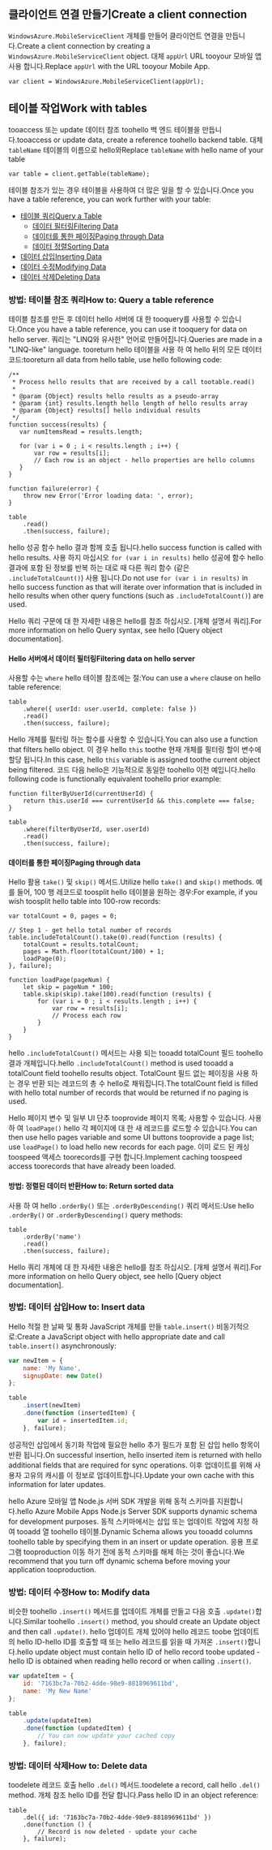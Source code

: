 ## <span data-ttu-id="60363-101"><a name="create-client"></a>클라이언트 연결 만들기</span><span class="sxs-lookup"><span data-stu-id="60363-101"><a name="create-client"></a>Create a client connection</span></span>
<span data-ttu-id="60363-102">`WindowsAzure.MobileServiceClient` 개체를 만들어 클라이언트 연결을 만듭니다.</span><span class="sxs-lookup"><span data-stu-id="60363-102">Create a client connection by creating a `WindowsAzure.MobileServiceClient` object.</span></span>  <span data-ttu-id="60363-103">대체 `appUrl` URL tooyour 모바일 앱 사용 합니다.</span><span class="sxs-lookup"><span data-stu-id="60363-103">Replace `appUrl` with the URL tooyour Mobile App.</span></span>

```
var client = WindowsAzure.MobileServiceClient(appUrl);
```

## <span data-ttu-id="60363-104"><a name="table-reference"></a>테이블 작업</span><span class="sxs-lookup"><span data-stu-id="60363-104"><a name="table-reference"></a>Work with tables</span></span>
<span data-ttu-id="60363-105">tooaccess 또는 update 데이터 참조 toohello 백 엔드 테이블을 만듭니다.</span><span class="sxs-lookup"><span data-stu-id="60363-105">tooaccess or update data, create a reference toohello backend table.</span></span> <span data-ttu-id="60363-106">대체 `tableName` 테이블의 이름으로 hello와</span><span class="sxs-lookup"><span data-stu-id="60363-106">Replace `tableName` with hello name of your table</span></span>

```
var table = client.getTable(tableName);
```

<span data-ttu-id="60363-107">테이블 참조가 있는 경우 테이블을 사용하여 더 많은 일을 할 수 있습니다.</span><span class="sxs-lookup"><span data-stu-id="60363-107">Once you have a table reference, you can work further with your table:</span></span>

* [<span data-ttu-id="60363-108">테이블 쿼리</span><span class="sxs-lookup"><span data-stu-id="60363-108">Query a Table</span></span>](#querying)
  * [<span data-ttu-id="60363-109">데이터 필터링</span><span class="sxs-lookup"><span data-stu-id="60363-109">Filtering Data</span></span>](#table-filter)
  * [<span data-ttu-id="60363-110">데이터를 통한 페이징</span><span class="sxs-lookup"><span data-stu-id="60363-110">Paging through Data</span></span>](#table-paging)
  * [<span data-ttu-id="60363-111">데이터 정렬</span><span class="sxs-lookup"><span data-stu-id="60363-111">Sorting Data</span></span>](#sorting-data)
* [<span data-ttu-id="60363-112">데이터 삽입</span><span class="sxs-lookup"><span data-stu-id="60363-112">Inserting Data</span></span>](#inserting)
* [<span data-ttu-id="60363-113">데이터 수정</span><span class="sxs-lookup"><span data-stu-id="60363-113">Modifying Data</span></span>](#modifying)
* [<span data-ttu-id="60363-114">데이터 삭제</span><span class="sxs-lookup"><span data-stu-id="60363-114">Deleting Data</span></span>](#deleting)

### <span data-ttu-id="60363-115"><a name="querying"></a>방법: 테이블 참조 쿼리</span><span class="sxs-lookup"><span data-stu-id="60363-115"><a name="querying"></a>How to: Query a table reference</span></span>
<span data-ttu-id="60363-116">테이블 참조를 만든 후 데이터 hello 서버에 대 한 tooquery를 사용할 수 있습니다.</span><span class="sxs-lookup"><span data-stu-id="60363-116">Once you have a table reference, you can use it tooquery for data on hello server.</span></span>  <span data-ttu-id="60363-117">쿼리는 "LINQ와 유사한" 언어로 만들어집니다.</span><span class="sxs-lookup"><span data-stu-id="60363-117">Queries are made in a "LINQ-like" language.</span></span>
<span data-ttu-id="60363-118">tooreturn hello 테이블을 사용 하 여 hello 뒤의 모든 데이터 코드:</span><span class="sxs-lookup"><span data-stu-id="60363-118">tooreturn all data from hello table, use hello following code:</span></span>

```
/**
 * Process hello results that are received by a call tootable.read()
 *
 * @param {Object} results hello results as a pseudo-array
 * @param {int} results.length hello length of hello results array
 * @param {Object} results[] hello individual results
 */
function success(results) {
   var numItemsRead = results.length;

   for (var i = 0 ; i < results.length ; i++) {
       var row = results[i];
       // Each row is an object - hello properties are hello columns
   }
}

function failure(error) {
    throw new Error('Error loading data: ', error);
}

table
    .read()
    .then(success, failure);
```

<span data-ttu-id="60363-119">hello 성공 함수 hello 결과 함께 호출 됩니다.</span><span class="sxs-lookup"><span data-stu-id="60363-119">hello success function is called with hello results.</span></span>  <span data-ttu-id="60363-120">사용 하지 마십시오 `for (var i in results)` hello 성공에 함수 hello 결과에 포함 된 정보를 반복 하는 대로 때 다른 쿼리 함수 (같은 `.includeTotalCount()`) 사용 됩니다.</span><span class="sxs-lookup"><span data-stu-id="60363-120">Do not use `for (var i in results)` in hello success function as that will iterate over information that is included in hello results when other query functions (such as `.includeTotalCount()`) are used.</span></span>

<span data-ttu-id="60363-121">Hello 쿼리 구문에 대 한 자세한 내용은 hello를 참조 하십시오. [개체 설명서 쿼리].</span><span class="sxs-lookup"><span data-stu-id="60363-121">For more information on hello Query syntax, see hello [Query object documentation].</span></span>

#### <span data-ttu-id="60363-122"><a name="table-filter"></a>Hello 서버에서 데이터 필터링</span><span class="sxs-lookup"><span data-stu-id="60363-122"><a name="table-filter"></a>Filtering data on hello server</span></span>
<span data-ttu-id="60363-123">사용할 수는 `where` hello 테이블 참조에는 절:</span><span class="sxs-lookup"><span data-stu-id="60363-123">You can use a `where` clause on hello table reference:</span></span>

```
table
    .where({ userId: user.userId, complete: false })
    .read()
    .then(success, failure);
```

<span data-ttu-id="60363-124">Hello 개체를 필터링 하는 함수를 사용할 수 있습니다.</span><span class="sxs-lookup"><span data-stu-id="60363-124">You can also use a function that filters hello object.</span></span>  <span data-ttu-id="60363-125">이 경우 hello `this` toothe 현재 개체를 필터링 할이 변수에 할당 됩니다.</span><span class="sxs-lookup"><span data-stu-id="60363-125">In this case, hello `this` variable is assigned toothe current object being filtered.</span></span>  <span data-ttu-id="60363-126">코드 다음 hello은 기능적으로 동일한 toohello 이전 예입니다.</span><span class="sxs-lookup"><span data-stu-id="60363-126">hello following code is functionally equivalent toohello prior example:</span></span>

```
function filterByUserId(currentUserId) {
    return this.userId === currentUserId && this.complete === false;
}

table
    .where(filterByUserId, user.userId)
    .read()
    .then(success, failure);
```

#### <span data-ttu-id="60363-127"><a name="table-paging"></a>데이터를 통한 페이징</span><span class="sxs-lookup"><span data-stu-id="60363-127"><a name="table-paging"></a>Paging through data</span></span>
<span data-ttu-id="60363-128">Hello 활용 `take()` 및 `skip()` 메서드.</span><span class="sxs-lookup"><span data-stu-id="60363-128">Utilize hello `take()` and `skip()` methods.</span></span>  <span data-ttu-id="60363-129">예를 들어, 100 행 레코드로 toosplit hello 테이블을 원하는 경우:</span><span class="sxs-lookup"><span data-stu-id="60363-129">For example, if you wish toosplit hello table into 100-row records:</span></span>

```
var totalCount = 0, pages = 0;

// Step 1 - get hello total number of records
table.includeTotalCount().take(0).read(function (results) {
    totalCount = results.totalCount;
    pages = Math.floor(totalCount/100) + 1;
    loadPage(0);
}, failure);

function loadPage(pageNum) {
    let skip = pageNum * 100;
    table.skip(skip).take(100).read(function (results) {
        for (var i = 0 ; i < results.length ; i++) {
            var row = results[i];
            // Process each row
        }
    }
}
```

<span data-ttu-id="60363-130">hello `.includeTotalCount()` 메서드는 사용 되는 tooadd totalCount 필드 toohello 결과 개체입니다.</span><span class="sxs-lookup"><span data-stu-id="60363-130">hello `.includeTotalCount()` method is used tooadd a totalCount field toohello results object.</span></span>  <span data-ttu-id="60363-131">TotalCount 필드 없는 페이징을 사용 하는 경우 반환 되는 레코드의 총 수 hello로 채워집니다.</span><span class="sxs-lookup"><span data-stu-id="60363-131">The totalCount field is filled with hello total number of records that would be returned if no paging is used.</span></span>

<span data-ttu-id="60363-132">Hello 페이지 변수 및 일부 UI 단추 tooprovide 페이지 목록; 사용할 수 있습니다. 사용 하 여 `loadPage()` hello 각 페이지에 대 한 새 레코드를 로드할 수 있습니다.</span><span class="sxs-lookup"><span data-stu-id="60363-132">You can then use hello pages variable and some UI buttons tooprovide a page list; use `loadPage()` to load hello new records for each page.</span></span>  <span data-ttu-id="60363-133">이미 로드 된 캐싱 toospeed 액세스 toorecords를 구현 합니다.</span><span class="sxs-lookup"><span data-stu-id="60363-133">Implement caching toospeed access toorecords that have already been loaded.</span></span>

#### <span data-ttu-id="60363-134"><a name="sorting-data"></a>방법: 정렬된 데이터 반환</span><span class="sxs-lookup"><span data-stu-id="60363-134"><a name="sorting-data"></a>How to: Return sorted data</span></span>
<span data-ttu-id="60363-135">사용 하 여 hello `.orderBy()` 또는 `.orderByDescending()` 쿼리 메서드:</span><span class="sxs-lookup"><span data-stu-id="60363-135">Use hello `.orderBy()` or `.orderByDescending()` query methods:</span></span>

```
table
    .orderBy('name')
    .read()
    .then(success, failure);
```

<span data-ttu-id="60363-136">Hello 쿼리 개체에 대 한 자세한 내용은 hello를 참조 하십시오. [개체 설명서 쿼리].</span><span class="sxs-lookup"><span data-stu-id="60363-136">For more information on hello Query object, see hello [Query object documentation].</span></span>

### <span data-ttu-id="60363-137"><a name="inserting"></a>방법: 데이터 삽입</span><span class="sxs-lookup"><span data-stu-id="60363-137"><a name="inserting"></a>How to: Insert data</span></span>
<span data-ttu-id="60363-138">Hello 적절 한 날짜 및 통화 JavaScript 개체를 만들 `table.insert()` 비동기적으로:</span><span class="sxs-lookup"><span data-stu-id="60363-138">Create a JavaScript object with hello appropriate date and call `table.insert()` asynchronously:</span></span>

```javascript
var newItem = {
    name: 'My Name',
    signupDate: new Date()
};

table
    .insert(newItem)
    .done(function (insertedItem) {
        var id = insertedItem.id;
    }, failure);
```

<span data-ttu-id="60363-139">성공적인 삽입에서 동기화 작업에 필요한 hello 추가 필드가 포함 된 삽입 hello 항목이 반환 됩니다.</span><span class="sxs-lookup"><span data-stu-id="60363-139">On successful insertion, hello inserted item is returned with hello additional fields that are required for sync operations.</span></span>  <span data-ttu-id="60363-140">이후 업데이트를 위해 사용자 고유의 캐시를 이 정보로 업데이트합니다.</span><span class="sxs-lookup"><span data-stu-id="60363-140">Update your own cache with this information for later updates.</span></span>

<span data-ttu-id="60363-141">hello Azure 모바일 앱 Node.js 서버 SDK 개발을 위해 동적 스키마를 지원합니다.</span><span class="sxs-lookup"><span data-stu-id="60363-141">hello Azure Mobile Apps Node.js Server SDK supports dynamic schema for development purposes.</span></span>  <span data-ttu-id="60363-142">동적 스키마에서는 삽입 또는 업데이트 작업에 지정 하 여 tooadd 열 toohello 테이블.</span><span class="sxs-lookup"><span data-stu-id="60363-142">Dynamic Schema allows you tooadd columns toohello table by specifying them in an insert or update operation.</span></span>  <span data-ttu-id="60363-143">응용 프로그램 tooproduction 이동 하기 전에 동적 스키마를 해제 하는 것이 좋습니다.</span><span class="sxs-lookup"><span data-stu-id="60363-143">We recommend that you turn off dynamic schema before moving your application tooproduction.</span></span>

### <span data-ttu-id="60363-144"><a name="modifying"></a>방법: 데이터 수정</span><span class="sxs-lookup"><span data-stu-id="60363-144"><a name="modifying"></a>How to: Modify data</span></span>
<span data-ttu-id="60363-145">비슷한 toohello `.insert()` 메서드를 업데이트 개체를 만들고 다음 호출 `.update()`합니다.</span><span class="sxs-lookup"><span data-stu-id="60363-145">Similar toohello `.insert()` method, you should create an Update object and then call `.update()`.</span></span>  <span data-ttu-id="60363-146">hello 업데이트 개체 있어야 hello 레코드 toobe 업데이트의 hello ID-hello ID를 호출할 때 또는 hello 레코드를 읽을 때 가져온 `.insert()`합니다.</span><span class="sxs-lookup"><span data-stu-id="60363-146">hello update object must contain hello ID of hello record toobe updated - hello ID is obtained when reading hello record or when calling `.insert()`.</span></span>

```javascript
var updateItem = {
    id: '7163bc7a-70b2-4dde-98e9-8818969611bd',
    name: 'My New Name'
};

table
    .update(updateItem)
    .done(function (updatedItem) {
        // You can now update your cached copy
    }, failure);
```

### <span data-ttu-id="60363-147"><a name="deleting"></a>방법: 데이터 삭제</span><span class="sxs-lookup"><span data-stu-id="60363-147"><a name="deleting"></a>How to: Delete data</span></span>
<span data-ttu-id="60363-148">toodelete 레코드 호출 hello `.del()` 메서드.</span><span class="sxs-lookup"><span data-stu-id="60363-148">toodelete a record, call hello `.del()` method.</span></span>  <span data-ttu-id="60363-149">개체 참조 hello ID를 전달 합니다.</span><span class="sxs-lookup"><span data-stu-id="60363-149">Pass hello ID in an object reference:</span></span>

```
table
    .del({ id: '7163bc7a-70b2-4dde-98e9-8818969611bd' })
    .done(function () {
        // Record is now deleted - update your cache
    }, failure);
```
